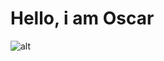 # 			Hello, i am Oscar

![alt](https://https://i.pinimg.com/736x/7e/05/8d/7e058d01d8ee1303f1eeb7d92a7b3c0c.jpg)